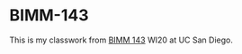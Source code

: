# BIMM-143

This is my classwork from [BIMM 143](https://bioboot.github.io/bimm143_W20/lectures/) WI20 at UC San Diego.
